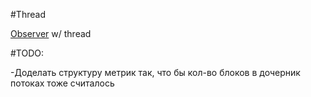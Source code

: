 #Thread

[Observer](https://github.com/HankHenshaw/Observer) w/ thread

#TODO:

-Доделать структуру метрик так, что бы кол-во блоков в дочерник потоках тоже считалось